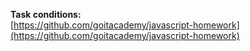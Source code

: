 **Task conditions:**  
[https://github.com/goitacademy/javascript-homework](https://github.com/goitacademy/javascript-homework)
